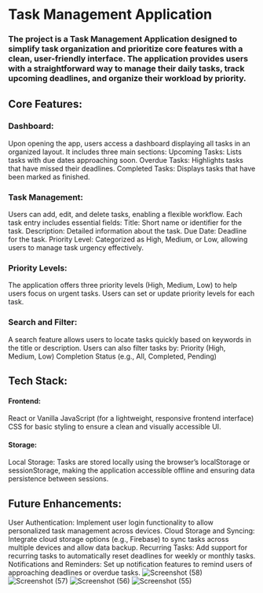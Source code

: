# Task Management Application
### The project is a Task Management Application designed to simplify task organization and prioritize core features with a clean, user-friendly interface. The application provides users with a straightforward way to manage their daily tasks, track upcoming deadlines, and organize their workload by priority.

## Core Features:

### Dashboard:
Upon opening the app, users access a dashboard displaying all tasks in an organized layout.
It includes three main sections:
 Upcoming Tasks: Lists tasks with due dates approaching soon.
 Overdue Tasks: Highlights tasks that have missed their deadlines.
 Completed Tasks: Displays tasks that have been marked as finished.

### Task Management:

Users can add, edit, and delete tasks, enabling a flexible workflow.
Each task entry includes essential fields:
Title: Short name or identifier for the task.
Description: Detailed information about the task.
Due Date: Deadline for the task.
Priority Level: Categorized as High, Medium, or Low, allowing users to manage task urgency effectively.

### Priority Levels:
The application offers three priority levels (High, Medium, Low) to help users focus on urgent tasks.
Users can set or update priority levels for each task.

### Search and Filter:
A search feature allows users to locate tasks quickly based on keywords in the title or description.
Users can also filter tasks by:
Priority (High, Medium, Low)
Completion Status (e.g., All, Completed, Pending)

## Tech Stack:
#### Frontend:
React or Vanilla JavaScript (for a lightweight, responsive frontend interface)
CSS for basic styling to ensure a clean and visually accessible UI.
#### Storage:
Local Storage: Tasks are stored locally using the browser’s localStorage or sessionStorage, making the application accessible offline and ensuring data persistence between sessions.

## Future Enhancements:

User Authentication: Implement user login functionality to allow personalized task management across devices.
Cloud Storage and Syncing: Integrate cloud storage options (e.g., Firebase) to sync tasks across multiple devices and allow data backup.
Recurring Tasks: Add support for recurring tasks to automatically reset deadlines for weekly or monthly tasks.
Notifications and Reminders: Set up notification features to remind users of approaching deadlines or overdue tasks.
![Screenshot (58)](https://github.com/user-attachments/assets/43faea94-4e89-4c80-938c-660b7827c943)
![Screenshot (57)](https://github.com/user-attachments/assets/a7c1067a-75d8-4144-9f73-16d3dfc7e63f)
![Screenshot (56)](https://github.com/user-attachments/assets/3f6e617b-b081-4bd0-a466-74a3f097d874)
![Screenshot (55)](https://github.com/user-attachments/assets/b36db988-8634-459b-a22d-089b9213fcc6)


